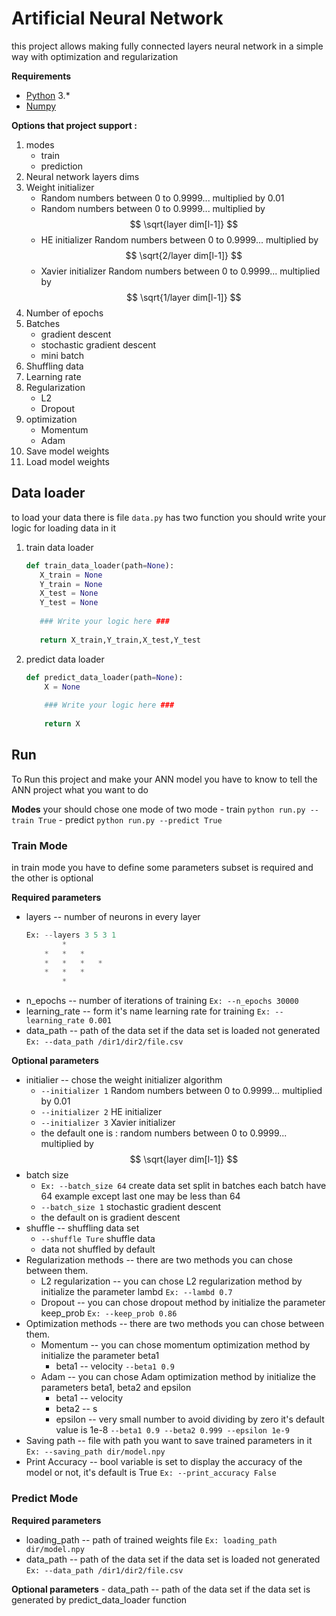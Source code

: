

# Artificial Neural Network
this project allows making fully connected layers neural network in a simple way with optimization and regularization

**Requirements**
- [Python](https://www.python.org/) 3.*
- [Numpy](http://www.numpy.org/)


**Options that project support :**
1. modes 
	- train 
	- prediction
2. Neural network layers dims
3. Weight initializer
	- Random numbers between 0 to 0.9999...   multiplied by 0.01  
	- Random numbers between 0 to 0.9999...   multiplied by   $$ \sqrt{layer dim[l-1]} $$	 
	- HE initializer  Random numbers between 0 to 0.9999...   multiplied by   $$ \sqrt{2/layer dim[l-1]} $$
	- Xavier initializer  Random numbers between 0 to 0.9999...   multiplied by   $$ \sqrt{1/layer dim[l-1]} $$
4. Number of epochs
5. Batches	
	 - gradient descent
	 - stochastic gradient descent
	 - mini batch
6. Shuffling data    
7. Learning rate 
8. Regularization
	- L2
	- Dropout
9. optimization
	- Momentum
	-  Adam 
10. Save model weights 
11. Load model weights

## Data loader 

to load your data there is file `data.py` has two function you should write your logic for loading data in it 
	

 1. train data loader
	 ```py
	def train_data_loader(path=None):
	    X_train = None
	    Y_train = None
	    X_test = None
	    Y_test = None
	    
	    ### Write your logic here ###
	    
	    return X_train,Y_train,X_test,Y_test
	 ```
2. predict data loader
	```py
	def predict_data_loader(path=None):
	    X = None
	    
	    ### Write your logic here ###
	    
	    return X
	```
## Run
To Run this project and make your ANN model you have to know to tell the ANN project what you want to do 

**Modes**
	your should chose one mode of two mode
	- train
		`python run.py --train True`
	- predict
		`python run.py --predict True`

### Train Mode
in train mode you have to define some parameters subset is required and the other is optional 

**Required parameters**
-  layers	--  number of neurons in every layer 
	```py 
	Ex: --layers 3 5 3 1           
			*	
		*	*	*
		*	*	*	*    
		*	*	*
			*
	```
- n_epochs -- number of iterations of training 
	 `Ex: --n_epochs 30000`
- learning_rate -- form it's name learning rate for training 
	`Ex: --learning_rate 0.001`
- data_path -- path of the data set if the data set is loaded not generated 
	`Ex: --data_path /dir1/dir2/file.csv`

**Optional parameters**
- initialier -- chose the weight initializer algorithm 
	* `--initializer 1`  Random numbers between 0 to 0.9999...   multiplied by 0.01  
	* `--initializer 2`  HE initializer
	* `--initializer 3`  Xavier initializer
	* the default one is :	random numbers between 0 to 0.9999...   multiplied by   $$ \sqrt{layer dim[l-1]} $$	 
- batch size
	* `Ex: --batch_size 64` create data set split in batches each batch have 64 example except last one may be less than 64
	* `--batch_size 1` stochastic gradient descent 
	* the default on is  gradient descent 
- shuffle -- shuffling data set
	* `--shuffle Ture` shuffle data 
	* data not shuffled by default
- Regularization methods -- there are two methods you can chose between them.
	* L2 regularization -- you can chose L2 regularization method by initialize the parameter lambd
		`Ex: --lambd 0.7`
	* Dropout -- you can chose dropout method by initialize the parameter keep_prob 
		`Ex: --keep_prob 0.86`
- Optimization methods --  there are two methods you can chose between them.
	* Momentum -- you can chose momentum optimization method by initialize the parameter beta1
		* beta1 -- velocity 
		`--beta1 0.9`
	* Adam -- you can chose Adam optimization method by initialize the parameters beta1, beta2 and epsilon
		* beta1 -- velocity 
		* beta2 -- s 
		* epsilon -- very small number to avoid dividing by zero it's default value is 1e-8
		`--beta1 0.9 --beta2 0.999 --epsilon 1e-9`
- Saving path -- file with path you want to save trained parameters in it
	`Ex: --saving_path dir/model.npy`
- Print Accuracy -- bool variable is set to display the accuracy of the model or not, it's default is True
	`Ex: --print_accuracy False`



### Predict Mode
**Required parameters**
- loading_path -- path of trained weights file
	`Ex: loading_path dir/model.npy`
- data_path -- path of the data set if the data set is loaded not generated 
	`Ex: --data_path /dir1/dir2/file.csv`

**Optional parameters**
	- data_path -- path of the data set if the data set is generated by predict_data_loader function
